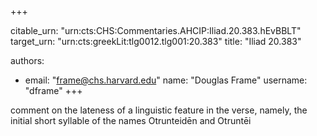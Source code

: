 +++


citable_urn: "urn:cts:CHS:Commentaries.AHCIP:Iliad.20.383.hEvBBLT"
target_urn: "urn:cts:greekLit:tlg0012.tlg001:20.383"
title: "Iliad 20.383"

authors:
- email: "frame@chs.harvard.edu"
  name: "Douglas Frame"
  username: "dframe"
+++

<p>comment on the lateness of a linguistic feature in the verse, namely, the initial short syllable of the names Otrunteidēn and Otruntēi</p>